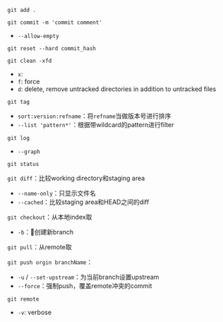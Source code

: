 `git add .`

`git commit -m 'commit comment'`
- `--allow-empty`

`git reset --hard commit_hash`

`git clean -xfd`
- `x`: 
- `f`: force
- `d`: delete, remove untracked directories in addition to untracked files

`git tag`
- `sort:version:refname`：将`refname`当做版本号进行排序
- `--list 'pattern*'`：根据带wildcard的pattern进行filter

`git log`
- `--graph`

`git status`

`git diff`：比较working directory和staging area
- `--name-only`：只显示文件名
- `--cached`：比较staging area和HEAD之间的diff

`git checkout`：从本地index取
- `-b`：创建新branch


`git pull`：从remote取

`git push orgin branchName`：
- `-u` / `--set-upstream`：为当前branch设置upstream
- `--force`：强制push，覆盖remote冲突的commit

`git remote`
- `-v`: verbose
